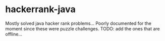 # hackerrank-java

Mostly solved java hacker rank problems... Poorly documented for the moment since these were puzzle challenges. TODO: add the ones that are offline...
